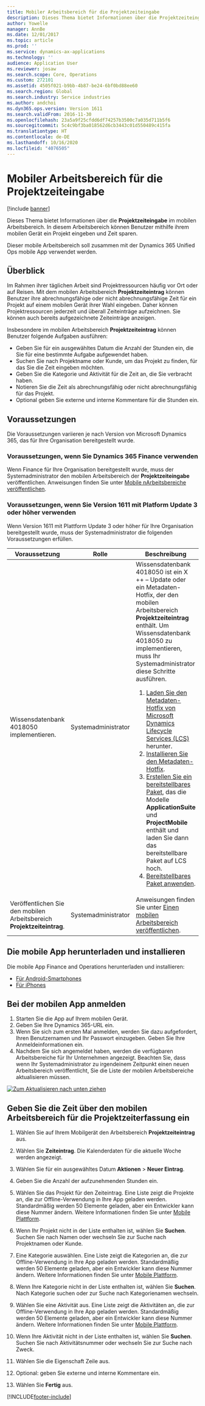 ```yaml
---
title: Mobiler Arbeitsbereich für die Projektzeiteingabe
description: Dieses Thema bietet Informationen über die Projektzeiteingabe im mobilen Arbeitsbereich. In diesem Arbeitsbereich können Benutzer mithilfe ihrem mobilen Gerät ein Projekt eingeben und Zeit sparen.
author: Yowelle
manager: AnnBe
ms.date: 12/01/2017
ms.topic: article
ms.prod: ''
ms.service: dynamics-ax-applications
ms.technology: ''
audience: Application User
ms.reviewer: josaw
ms.search.scope: Core, Operations
ms.custom: 272101
ms.assetid: 4505f021-b9bb-4b87-be24-6bf0bd88ee60
ms.search.region: Global
ms.search.industry: Service industries
ms.author: andchoi
ms.dyn365.ops.version: Version 1611
ms.search.validFrom: 2016-11-30
ms.openlocfilehash: 23a5a9f25cfdd6df74257b3500c7a035d711b5f6
ms.sourcegitcommit: 5c4c9bf3ba018562d6cb3443c01d550489c415fa
ms.translationtype: HT
ms.contentlocale: de-DE
ms.lasthandoff: 10/16/2020
ms.locfileid: "4076505"
---
```

# <a name="project-time-entry-mobile-workspace"></a>Mobiler Arbeitsbereich für die Projektzeiteingabe

[!include [banner](../includes/banner.md)]

Dieses Thema bietet Informationen über die **Projektzeiteingabe** im mobilen Arbeitsbereich. In diesem Arbeitsbereich können Benutzer mithilfe ihrem mobilen Gerät ein Projekt eingeben und Zeit sparen.

Dieser mobile Arbeitsbereich soll zusammen mit der Dynamics 365 Unified Ops mobile App verwendet werden. 

## <a name="overview"></a>Überblick
Im Rahmen ihrer täglichen Arbeit sind Projektressourcen häufig vor Ort oder auf Reisen. Mit dem mobilen Arbeitsbereich **Projektzeiteintrag** können Benutzer ihre abrechnungsfähige oder nicht abrechnungsfähige Zeit für ein Projekt auf einem mobilen Gerät ihrer Wahl eingeben. Daher können Projektressourcen jederzeit und überall Zeiteinträge aufzeichnen. Sie können auch bereits aufgezeichnete Zeiteinträge anzeigen. 

Insbesondere im mobilen Arbeitsbereich **Projektzeiteintrag** können Benutzer folgende Aufgaben ausführen:

-   Geben Sie für ein ausgewähltes Datum die Anzahl der Stunden ein, die Sie für eine bestimmte Aufgabe aufgewendet haben.
-   Suchen Sie nach Projektname oder Kunde, um das Projekt zu finden, für das Sie die Zeit eingeben möchten.
-   Geben Sie die Kategorie und Aktivität für die Zeit an, die Sie verbracht haben.
-   Notieren Sie die Zeit als abrechnungsfähig oder nicht abrechnungsfähig für das Projekt.
-   Optional geben Sie externe und interne Kommentare für die Stunden ein.

## <a name="prerequisites"></a>Voraussetzungen
Die Voraussetzungen variieren je nach Version von Microsoft Dynamics 365, das für Ihre Organisation bereitgestellt wurde.

### <a name="prerequisites-if-you-use-dynamics-365-finance"></a>Voraussetzungen, wenn Sie Dynamics 365 Finance verwenden
Wenn Finance  für Ihre Organisation bereitgestellt wurde, muss der Systemadministrator den mobilen Arbeitsbereich der **Projektzeiteingabe** veröffentlichen. Anweisungen finden Sie unter [Mobile nArbeitsbereiche veröffentlichen](https://docs.microsoft.com/dynamics365/fin-ops-core/dev-itpro/mobile-apps/publish-mobile-workspace).

### <a name="prerequisites-if-you-use-version-1611-with-platform-update-3-or-later"></a>Voraussetzungen, wenn Sie Version 1611 mit Platform Update 3 oder höher verwenden
Wenn Version 1611 mit Plattform Update 3 oder höher für Ihre Organisation bereitgestellt wurde, muss der Systemadministrator die folgenden Voraussetzungen erfüllen. 

<table>
<thead>
<tr class="header">
<th>Voraussetzung</th>
<th>Rolle</th>
<th>Beschreibung</th>
</tr>
</thead>
<tbody>
<tr class="odd">

<td>Wissensdatenbank 4018050 implementieren.</td>
<td>Systemadministrator</td>
<td>Wissensdatenbank 4018050 ist ein X ++ – Update oder ein Metadaten-Hotfix, der den mobilen Arbeitsbereich <strong>Projektzeiteintrag</strong> enthält. Um Wissensdatenbank 4018050 zu implementieren, muss Ihr Systemadministrator diese Schritte ausführen.
<ol>
<li><a href="https://docs.microsoft.com/dynamics365/fin-ops-core/dev-itpro/migration-upgrade/download-hotfix-lcs">Laden Sie den Metadaten-Hotfix von Microsoft Dynamics Lifecycle Services (LCS)</a> herunter.</li>
<li><a href="https://docs.microsoft.com/dynamics365/fin-ops-core/dev-itpro/migration-upgrade/install-metadata-hotfix-package">Installieren Sie den Metadaten-Hotfix</a>.</li>
<li><a href="https://docs.microsoft.com/dynamics365/fin-ops-core/dev-itpro/deployment/create-apply-deployable-package">Erstellen Sie ein bereitstellbares Paket</a>, das die Modelle <strong>ApplicationSuite</strong> und <strong>ProjectMobile</strong> enthält und laden Sie dann das bereitstellbare Paket auf LCS hoch.</li>
<li><a href="https://docs.microsoft.com/dynamics365/fin-ops-core/dev-itpro/deployment/apply-deployable-package-system">Bereitstellbares Paket anwenden</a>.</li>

</ol></td>
</tr>
<tr class="even">
<td>Veröffentlichen Sie den mobilen Arbeitsbereich <strong>Projektzeiteintrag</strong>.</td>
<td>Systemadministrator</td>
<td>Anweisungen finden Sie unter <a href="https://docs.microsoft.com/dynamics365/fin-ops-core/dev-itpro/mobile-apps/publish-mobile-workspace">Einen mobilen Arbeitsbereich veröffentlichen</a>.</td>
</tr>
</tbody>
</table>

## <a name="download-and-install-the-mobile-app"></a>Die mobile App herunterladen und installieren

Die mobile App Finance and Operations herunterladen und installieren:

-   [Für Android-Smartphones](https://go.microsoft.com/fwlink/?linkid=850662)
-   [Für iPhones](https://go.microsoft.com/fwlink/?linkid=850663)

## <a name="sign-in-to-the-mobile-app"></a>Bei der mobilen App anmelden
1.  Starten Sie die App auf Ihrem mobilen Gerät.
2.  Geben Sie Ihre Dynamics 365-URL ein.
3.  Wenn Sie sich zum ersten Mal anmelden, werden Sie dazu aufgefordert, Ihren Benutzernamen und Ihr Passwort einzugeben. Geben Sie Ihre Anmeldeinformationen ein.
4.  Nachdem Sie sich angemeldet haben, werden die verfügbaren Arbeitsbereiche für Ihr Unternehmen angezeigt. Beachten Sie, dass wenn Ihr Systemadministrator zu irgendeinem Zeitpunkt einen neuen Arbeitsbereich veröffentlicht, Sie die Liste der mobilen Arbeitsbereiche aktualisieren müssen.

[![Zum Aktualisieren nach unten ziehen](./media/pull-to-refresh-list-of-workspaces-183x300.png)](./media/pull-to-refresh-list-of-workspaces.png)

## <a name="enter-time-by-using-the-project-time-entry-mobile-workspace"></a>Geben Sie die Zeit über den mobilen Arbeitsbereich für die Projektzeiterfassung ein
1.  Wählen Sie auf Ihrem Mobilgerät den Arbeitsbereich **Projektzeiteintrag** aus.
2.  Wählen Sie **Zeiteintrag**. Die Kalenderdaten für die aktuelle Woche werden angezeigt.
3.  Wählen Sie für ein ausgewähltes Datum **Aktionen** &gt; **Neuer Eintrag**.
4.  Geben Sie die Anzahl der aufzunehmenden Stunden ein.
5.  Wählen Sie das Projekt für den Zeiteintrag. Eine Liste zeigt die Projekte an, die zur Offline-Verwendung in Ihre App geladen werden. Standardmäßig werden 50 Elemente geladen, aber ein Entwickler kann diese Nummer ändern. Weitere Informationen finden Sie unter [Mobile Plattform](https://docs.microsoft.com/dynamics365/fin-ops-core/dev-itpro/mobile-apps/mobile-app-home-page).
6.  Wenn Ihr Projekt nicht in der Liste enthalten ist, wählen Sie **Suchen**. Suchen Sie nach Namen oder wechseln Sie zur Suche nach Projektnamen oder Kunde.
7.  Eine Kategorie  auswählen. Eine Liste zeigt die Kategorien an, die zur Offline-Verwendung in Ihre App geladen werden. Standardmäßig werden 50 Elemente geladen, aber ein Entwickler kann diese Nummer ändern. Weitere Informationen finden Sie unter [Mobile Plattform](https://docs.microsoft.com/dynamics365/fin-ops-core/dev-itpro/mobile-apps/mobile-app-home-page).
8.  Wenn Ihre Kategorie nicht in der Liste enthalten ist, wählen Sie **Suchen**. Nach Kategorie suchen oder zur Suche nach Kategorienamen wechseln.
9.  Wählen Sie eine Aktivität aus. Eine Liste zeigt die Aktivitäten an, die zur Offline-Verwendung in Ihre App geladen werden. Standardmäßig werden 50 Elemente geladen, aber ein Entwickler kann diese Nummer ändern. Weitere Informationen finden Sie unter [Mobile Plattform](https://docs.microsoft.com/dynamics365/fin-ops-core/dev-itpro/mobile-apps/mobile-app-home-page).
10. Wenn Ihre Aktivität nicht in der Liste enthalten ist, wählen Sie **Suchen**. Suchen Sie nach Aktivitätsnummer oder wechseln Sie zur Suche nach Zweck.

11. Wählen Sie die Eigenschaft Zeile aus.
12. Optional: geben Sie externe und interne Kommentare ein.
13. Wählen Sie **Fertig** aus.


[!INCLUDE[footer-include](../includes/footer-banner.md)]